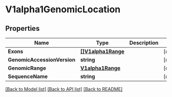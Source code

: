 # V1alpha1GenomicLocation

## Properties

Name | Type | Description | Notes
------------ | ------------- | ------------- | -------------
**Exons** | [**[]V1alpha1Range**](v1alpha1Range.md) |  | [optional] 
**GenomicAccessionVersion** | **string** |  | [optional] 
**GenomicRange** | [**V1alpha1Range**](v1alpha1Range.md) |  | [optional] 
**SequenceName** | **string** |  | [optional] 

[[Back to Model list]](../README.md#documentation-for-models) [[Back to API list]](../README.md#documentation-for-api-endpoints) [[Back to README]](../README.md)


